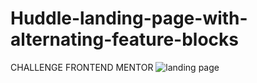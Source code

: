 # Huddle-landing-page-with-alternating-feature-blocks
CHALLENGE FRONTEND MENTOR
![landing page](https://user-images.githubusercontent.com/68082868/217391739-b0533fa3-d996-45c1-b9e6-9af9defc5cb0.JPG)
